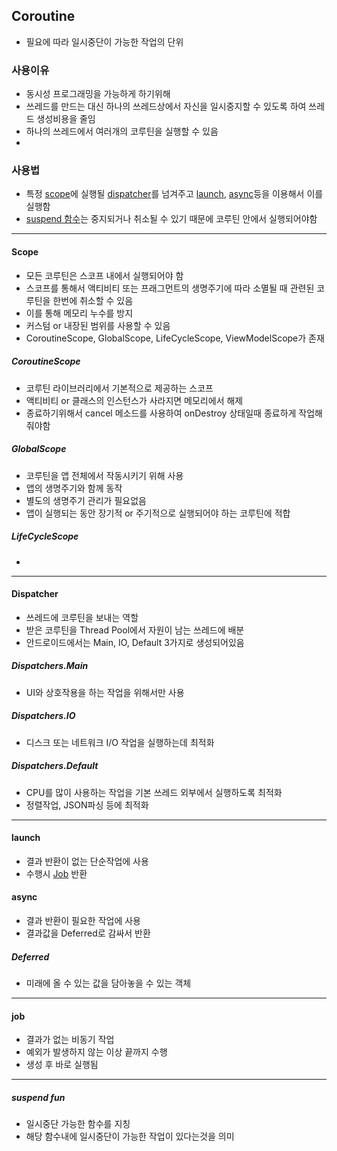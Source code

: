 ## Coroutine
- 필요에 따라 일시중단이 가능한 작업의 단위

### 사용이유
- 동시성 프로그래밍을 가능하게 하기위해
- 쓰레드를 만드는 대신 하나의 쓰레드상에서 자신을 일시중지할 수 있도록 하여 쓰레드 생성비용을 줄임 
- 하나의 쓰레드에서 여러개의 코루틴을 실행할 수 있음
- 
### 사용법
- 특정 [scope](#Scope)에 실행될 [dispatcher](#Dispatcher)를 넘겨주고 [launch](#Launch), [async](#Async)등을 이용해서 이를 실행함
- [suspend 함수](#Suspend)는 중지되거나 취소될 수 있기 때문에 코루틴 안에서 실행되어야함

-----

#### Scope <a id="Scope"></a>
- 모든 코루틴은 스코프 내에서 실행되어야 함
- 스코프를 통해서 액티비티 또는 프래그먼트의 생명주기에 따라 소멸될 때 관련된 코루틴을 한번에 취소할 수 있음
- 이를 통해 메모리 누수를 방지
- 커스텀 or 내장된 범위를 사용할 수 있음 
- CoroutineScope, GlobalScope, LifeCycleScope, ViewModelScope가 존재

##### CoroutineScope
- 코루틴 라이브러리에서 기본적으로 제공하는 스코프
- 액티비티 or 클래스의 인스턴스가 사라지면 메모리에서 해제
- 종료하기위해서 cancel 메소드를 사용하여 onDestroy 상태일때 종료하게 작업해줘야함


##### GlobalScope
- 코루틴을 앱 전체에서 작동시키기 위해 사용
- 앱의 생명주기와 함께 동작
- 별도의 생명주기 관리가 필요없음
- 앱이 실행되는 동안 장기적 or 주기적으로 실행되어야 하는 코루틴에 적합
##### LifeCycleScope
- 


-----
#### Dispatcher <a id="Dispatcher"></a>
- 쓰레드에 코루틴을 보내는 역할
- 받은 코루틴을 Thread Pool에서 자원이 남는 쓰레드에 배분
- 안드로이드에서는 Main, IO, Default 3가지로 생성되어있음

##### Dispatchers.Main
- UI와 상호작용을 하는 작업을 위해서만 사용

##### Dispatchers.IO
- 디스크 또는 네트워크 I/O 작업을 실행하는데 최적화

##### Dispatchers.Default
- CPU를 많이 사용하는 작업을 기본 쓰레드 외부에서 실행하도록 최적화
- 정렬작업, JSON파싱 등에 최적화
------

#### launch <a id="Launch"></a>
- 결과 반환이 없는 단순작업에 사용
- 수행시 [Job](#Job) 반환
#### async <a id="Async"></a>
- 결과 반환이 필요한 작업에 사용
- 결과값을 Deferred로 감싸서 반환

##### Deferred
- 미래에 올 수 있는 값을 담아놓을 수 있는 객체
-----

#### job <a id="Job"></a>
- 결과가 없는 비동기 작업
- 예외가 발생하지 않는 이상 끝까지 수행
- 생성 후 바로 실행됨

-----
##### suspend fun <a id="Suspend"></a>
- 일시중단 가능한 함수를 지칭
- 해당 함수내에 일시중단이 가능한 작업이 있다는것을 의미

